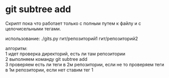 # git subtree add  
Скрипт пока что работает только с полным путем к файлу и с целочисельными тегами.  
  
использование: ./gits.py гит/репозиторий1 гит/репозиторий2  
  
алгоритм:  
1 идет проверка директорий, есть ли там репозитории  
2 выполняем команду git subtree add  
3 проверяем есть ли теги в 2м репозитории, если не то проверяем теги в 1м репозитории, если нет ставим тег 1  
